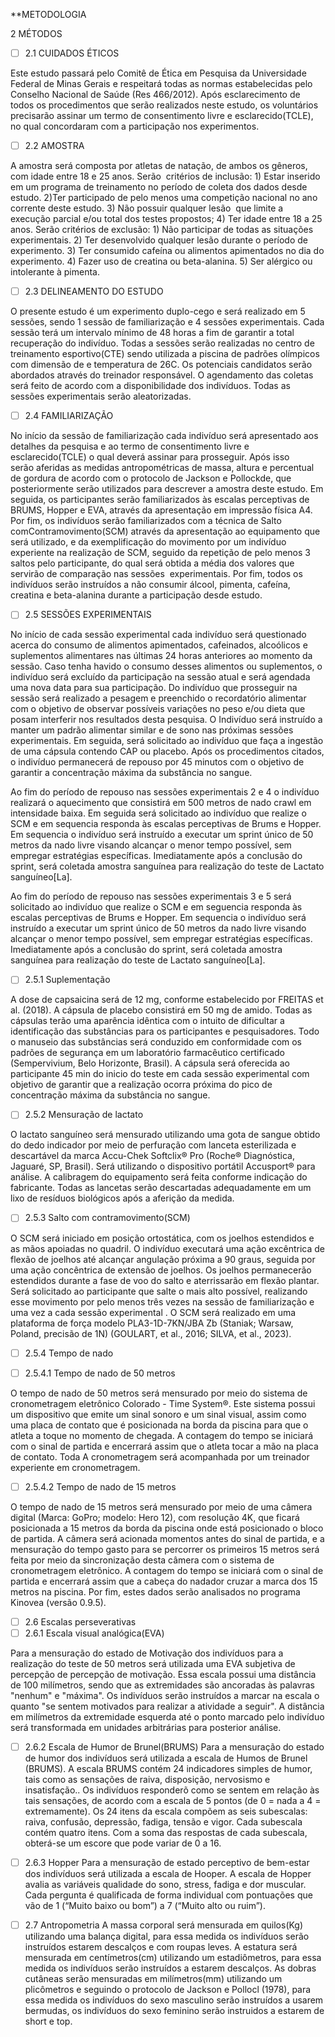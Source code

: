 **METODOLOGIA

2 MÉTODOS

- [ ] 2.1 CUIDADOS ÉTICOS

Este estudo passará pelo Comitê de Ética em Pesquisa da Universidade Federal de Minas Gerais e respeitará todas as normas estabelecidas pelo Conselho Nacional de Saúde (Res 466/2012). Após esclarecimento de todos os procedimentos que serão realizados neste estudo, os voluntários precisarão assinar um termo de consentimento livre e esclarecido(TCLE), no qual concordaram com a participação nos experimentos.

- [ ] 2.2 AMOSTRA

A amostra será composta por atletas de natação, de ambos os gêneros, com idade entre 18 e 25 anos. Serão  critérios de inclusão: 1) Estar inserido em um programa de treinamento no período de coleta dos dados desde estudo. 2)Ter participado de pelo menos uma competição nacional no ano corrente deste estudo. 3) Não possuir qualquer lesão  que limite a execução parcial e/ou total dos testes propostos; 4) Ter idade entre 18 a 25 anos. Serão critérios de exclusão: 1) Não participar de todas as situações experimentais. 2) Ter desenvolvido qualquer lesão durante o período de experimento. 3) Ter consumido cafeína ou alimentos apimentados no dia do experimento. 4) Fazer uso de creatina ou beta-alanina. 5) Ser alérgico ou intolerante à pimenta. 

- [ ] 2.3 DELINEAMENTO DO ESTUDO

O presente estudo é um experimento duplo-cego e será realizado em 5 sessões, sendo 1 sessão de familiarização e 4 sessões experimentais. Cada sessão terá um intervalo mínimo de 48 horas a fim de garantir a total recuperação do indivíduo. Todas a sessões serão realizadas no centro de treinamento esportivo(CTE) sendo utilizada a piscina de padrões olímpicos com dimensão de e temperatura de 26C. Os potenciais candidatos serão abordados através do treinador responsável. O agendamento das coletas será feito de acordo com a disponibilidade dos indivíduos. Todas as sessões experimentais serão aleatorizadas.


- [ ] 2.4 FAMILIARIZAÇÃO

No início da sessão de familiarização cada indivíduo será apresentado aos detalhes da pesquisa e ao termo de consentimento livre e esclarecido(TCLE) o qual deverá assinar para prosseguir. Após isso serão aferidas as medidas antropométricas de massa, altura e percentual de gordura de acordo com o protocolo de Jackson e Pollockde, que posteriormente serão utilizados para descrever a amostra deste estudo. Em seguida, os participantes serão familiarizados  às escalas perceptivas de BRUMS, Hopper e EVA, através da apresentação em impressão física A4. Por fim, os indivíduos serão familiarizados com a técnica de Salto comContramovimento(SCM) através da apresentação ao equipamento que será utilizado, e da exemplificação do movimento por um indivíduo experiente na realização de SCM, seguido da repetição de pelo menos 3 saltos pelo participante, do qual será obtida a média dos valores que servirão de comparação nas sessões  experimentais. Por fim, todos os  indivíduos serão instruídos a não consumir álcool, pimenta, cafeína, creatina e beta-alanina durante a participação desde estudo.



- [ ] 2.5 SESSÕES EXPERIMENTAIS

No início de cada sessão experimental cada indivíduo será questionado acerca do consumo de alimentos apimentados, cafeinados, alcoólicos e suplementos alimentares nas últimas 24 horas anteriores ao momento da sessão. Caso tenha havido o consumo desses alimentos ou suplementos, o indivíduo será excluído da participação na sessão atual e será agendada uma nova data para sua participação. Do indivíduo que prosseguir na sessão será realizado a pesagem e preenchido o recordatório alimentar com o objetivo de observar possíveis variações  no peso e/ou dieta que posam interferir nos resultados desta pesquisa. O Indivíduo será instruído a manter um padrão alimentar similar e de sono nas próximas sessões experimentais. Em seguida, será solicitado ao indivíduo que faça a ingestão de uma cápsula contendo CAP ou placebo. Após os procedimentos citados, o indivíduo permanecerá de repouso por 45 minutos com o objetivo de garantir a concentração máxima da substância no sangue. 

Ao fim do período de repouso nas sessões experimentais 2 e 4 o indivíduo realizará o aquecimento que consistirá em 500 metros de nado crawl em intensidade baixa. Em seguida será solicitado ao indivíduo que realize o SCM e em sequencia responda às escalas perceptivas de Brums e Hopper. Em sequencia o indivíduo será instruído a executar um sprint único de 50 metros da nado livre visando alcançar o menor tempo possível, sem empregar estratégias específicas. Imediatamente após a conclusão do sprint, será coletada amostra sanguínea para realização do teste de Lactato sanguíneo[La]. 

Ao fim do período de repouso nas sessões experimentais 3 e 5 será solicitado ao indivíduo que realize o SCM e em seguencia responda às escalas perceptivas de Brums e Hopper. Em sequencia o indivíduo será instruído a executar um sprint único de 50 metros da nado livre visando alcançar o menor tempo possível, sem empregar estratégias específicas. Imediatamente após a conclusão do sprint, será coletada amostra sanguínea para realização do teste de Lactato sanguíneo[La]. 
  

- [ ] 2.5.1 Suplementação

A dose de capsaicina será de 12 mg, conforme estabelecido por FREITAS et al. (2018). A cápsula de placebo consistirá em 50 mg de amido. Todas as cápsulas terão uma aparência idêntica com o intuito de dificultar a identificação das substâncias para os participantes e pesquisadores. Todo o manuseio das substâncias será conduzido em conformidade com os padrões de segurança em um laboratório farmacêutico certificado (Sempervivium, Belo Horizonte, Brasil). A cápsula será oferecida ao participante 45 min do inicio do teste em cada sessão experimental com objetivo de garantir que a realização ocorra próxima do pico de concentração máxima da substância no sangue. 

  

- [ ] 2.5.2 Mensuração de lactato

O lactato sanguíneo será mensurado utilizando uma gota de sangue obtido do dedo indicador por meio de perfuração com lanceta esterilizada e descartável da marca Accu-Chek Softclix® Pro (Roche® Diagnóstica, Jaguaré, SP, Brasil). Será utilizando o dispositivo portátil Accusport® para análise. A calibragem do equipamento será feita conforme indicação do fabricante. Todas as lancetas serão descartadas adequadamente em um lixo de resíduos biológicos após a aferição da medida.

  

- [ ] 2.5.3 Salto com contramovimento(SCM)

O SCM será iniciado em posição ortostática, com os joelhos estendidos e as mãos apoiadas no quadril. O indivíduo executará uma ação excêntrica de flexão de joelhos até alcançar angulação próxima a 90 graus, seguida por uma ação concêntrica de extensão de joelhos. Os joelhos permanecerão estendidos durante a fase de voo do salto e aterrissarão em flexão plantar. Será solicitado ao participante que salte o mais alto possível, realizando esse movimento por pelo menos três vezes na sessão de familiarização e uma vez a cada sessão experimental . O SCM será realizado em uma plataforma de força modelo PLA3-1D-7KN/JBA Zb (Staniak; Warsaw, Poland, precisão de 1N) (GOULART, et al., 2016; SILVA, et al., 2023).

- [ ] 2.5.4 Tempo de nado

- [ ] 2.5.4.1 Tempo de nado de 50 metros

O tempo de nado de 50 metros será mensurado por meio do sistema de cronometragem eletrônico Colorado - Time System®. Este sistema possui um dispositivo que emite um sinal sonoro e um sinal visual, assim como uma placa de contato que é posicionada na borda da piscina para que o atleta a toque no momento de chegada. A contagem do tempo se iniciará com o sinal de partida e encerrará assim que o atleta tocar a mão na placa de contato. Toda A cronometragem será acompanhada por um treinador experiente em cronometragem.

- [ ] 2.5.4.2 Tempo de nado de 15 metros

O tempo de nado de 15 metros será mensurado por meio de uma câmera digital (Marca: GoPro; modelo: Hero 12), com resolução 4K, que ficará posicionada a 15 metros da borda da piscina onde está posicionado o bloco de partida. A câmera será acionada momentos antes do sinal de partida, e a mensuração do tempo gasto para se percorrer os primeiros 15 metros será feita por meio da sincronização desta câmera com o sistema de cronometragem eletrônico. A contagem do tempo se iniciará com o sinal de partida e encerrará assim que a cabeça do nadador cruzar a marca dos 15 metros na piscina. Por fim, estes dados serão analisados no programa Kinovea (versão 0.9.5).

- [ ] 2.6 Escalas perseverativas
- [ ] 2.6.1 Escala visual analógica(EVA)

Para a mensuração do estado de Motivação dos indivíduos para a realização do teste de 50 metros será utilizada uma EVA subjetiva de percepção de percepção de motivação. Essa escala possui uma distância de 100 milímetros, sendo que as extremidades são ancoradas às palavras "nenhum" e "máxima". Os indivíduos serão instruídos a marcar na escala o quanto "se sentem motivados para realizar a atividade a seguir". A distância em milímetros da extremidade esquerda até o ponto marcado pelo indivíduo será transformada em unidades arbitrárias para posterior análise.

- [ ] 2.6.2 Escala de Humor de Brunel(BRUMS)
Para a mensuração do estado de humor dos indivíduos será utilizada a escala de Humos de Brunel (BRUMS). A escala  BRUMS contém 24 indicadores simples de humor, tais como as sensações de raiva, disposição, nervosismo e insatisfação.. Os indivíduos responderõ como se sentem em relação às tais sensações, de acordo com a escala de 5 pontos (de 0 = nada a 4 = extremamente). Os 24 itens da escala compõem as seis subescalas: raiva, confusão, depressão, fadiga, tensão e vigor. Cada subescala contém quatro itens. Com a soma das respostas de cada subescala, obterá-se um escore que pode variar de 0 a 16. 

- [ ] 2.6.3 Hopper
Para a mensuração de estado perceptivo de bem-estar dos indivíduos será utilizada a escala de Hooper. A escala de Hopper avalia as variáveis qualidade do sono, stress, fadiga e dor muscular. Cada pergunta é qualificada de forma individual com pontuações que vão de 1 (“Muito baixo ou bom”) a 7 (“Muito alto ou ruim”).

- [ ] 2.7 Antropometria
A massa corporal será mensurada em quilos(Kg) utilizando uma balança digital, para essa medida os indivíduos serão instruídos estarem descalços e com roupas leves. A estatura será mensurada em centímetros(cm) utilizando um estadiômetros, para essa medida os indivíduos serão instruídos a estarem descalços. As dobras cutâneas serão mensuradas em milímetros(mm) utilizando um plicômetros e seguindo o protocolo de Jackson e Pollocl (1978), para essa medida os indivíduos do sexo masculino serão instruídos a usarem bermudas, os indivíduos do sexo feminino serão instruidos  a estarem de short e top. 